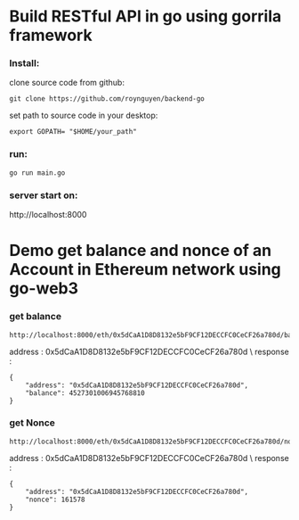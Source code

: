 # Build RESTful API in go using gorrila framework
### Install: 
clone source code from github:
```
git clone https://github.com/roynguyen/backend-go
```
set path to source code in your desktop:
```
export GOPATH= "$HOME/your_path"
```
### run: 
```
go run main.go 
```
### server start on:
http://localhost:8000
# Demo get balance and nonce of an Account in Ethereum network using go-web3 
### get balance 
```
http://localhost:8000/eth/0x5dCaA1D8D8132e5bF9CF12DECCFC0CeCF26a780d/balance
```
address : 0x5dCaA1D8D8132e5bF9CF12DECCFC0CeCF26a780d \\
response :
```
{
    "address": "0x5dCaA1D8D8132e5bF9CF12DECCFC0CeCF26a780d",
    "balance": 4527301006945768810
}
```
### get Nonce 
```
http://localhost:8000/eth/0x5dCaA1D8D8132e5bF9CF12DECCFC0CeCF26a780d/nonce
```
address : 0x5dCaA1D8D8132e5bF9CF12DECCFC0CeCF26a780d \\
response :
```
{
    "address": "0x5dCaA1D8D8132e5bF9CF12DECCFC0CeCF26a780d",
    "nonce": 161578
}
```